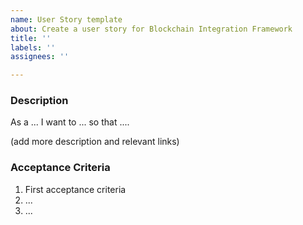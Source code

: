 ```yaml
---
name: User Story template
about: Create a user story for Blockchain Integration Framework
title: ''
labels: ''
assignees: ''

---
```


### Description
As a ... I want to ... so that ....

(add more description and relevant links)

### Acceptance Criteria
1. First acceptance criteria
2. ...
3. ...